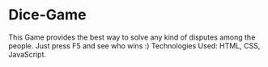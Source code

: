# Dice-Game
This Game provides the best way to solve any kind of disputes among the people. Just press F5 and see who wins :) Technologies Used: HTML, CSS, JavaScript.
